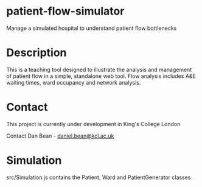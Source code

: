 # patient-flow-simulator
Manage a simulated hospital to understand patient flow bottlenecks

# Description
This is a teaching tool designed to illustrate the analysis and management of patient flow in a simple, standalone web tool. Flow analysis includes A&E waiting times, ward occupancy and network analysis.

# Contact
This project is currently under development in King's College London

Contact Dan Bean - daniel.bean@kcl.ac.uk

# Simulation
src/Simulation.js contains the Patient, Ward and PatientGenerator classes
